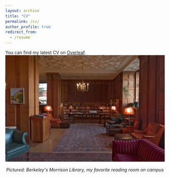 ```yaml
---
layout: archive
title: "CV"
permalink: /cv/
author_profile: true
redirect_from:
  - /resume
---
```


You can find my latest CV on [Overleaf](https://www.overleaf.com/read/zsbdrggfppfw).
![](/images/morrison.jpg)
 
<center><em>Pictured: Berkeley's Morrison Library, my favorite reading room on campus</em></center>
